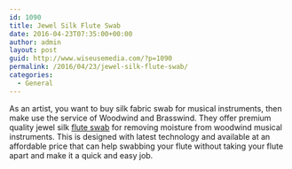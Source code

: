 ```yaml
---
id: 1090
title: Jewel Silk Flute Swab
date: 2016-04-23T07:35:00+00:00
author: admin
layout: post
guid: http://www.wiseusemedia.com/?p=1090
permalink: /2016/04/23/jewel-silk-flute-swab/
categories:
  - General
---
```

As an artist, you want to buy silk fabric swab for musical instruments, then make use the service of Woodwind and Brasswind. They offer premium quality jewel silk [flute swab](http://www.wwbw.com/Jewel-Silk-Flute-Swab-471521-i1427865.wwbw) for removing moisture from woodwind musical instruments. This is designed with latest technology and available at an affordable price that can help swabbing your flute without taking your flute apart and make it a quick and easy job.
